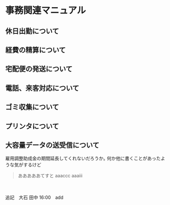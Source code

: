 # 事務関連マニュアル
## 休日出勤について
## 経費の精算について
## 宅配便の発送について
## 電話、来客対応について
## ゴミ収集について
## プリンタについて
## 大容量データの送受信について

雇用調整助成金の期間延長してくれないだろうか｡
何か他に書くことがあったような気がするけど
> あああああてすと
> aaaccc
aaaiii
<br>

</br>
追記　大石
田中 16:00　add